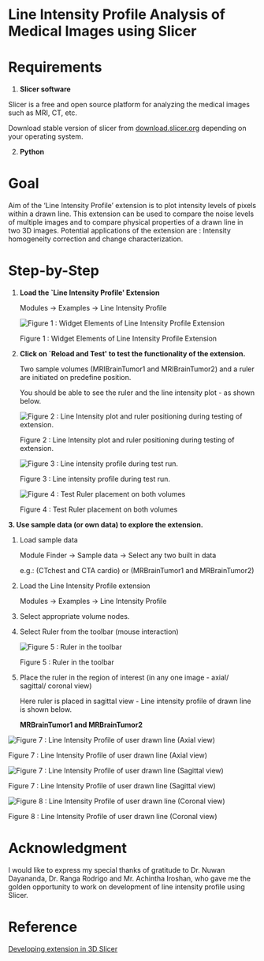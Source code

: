 # Line Intensity Profile Analysis of Medical Images using Slicer

# Requirements

1. **Slicer software**

Slicer is a free and open source platform for analyzing the medical images such as MRI, CT, etc. 

Download stable version of slicer from [download.slicer.org](http://download.slicer.org) depending on your operating system.

2. **Python**


# Goal

Aim of the ‘Line Intensity Profile’ extension is to plot intensity levels of pixels within a drawn line. This extension can be used to compare the noise levels of multiple images and to compare physical properties of a drawn line in two 3D images. Potential applications of the extension are : Intensity homogeneity correction and change characterization.

# Step-by-Step

1. **Load the `Line Intensity Profile' Extension**
    
    Modules → Examples → Line Intensity Profile
    
    ![Figure 1 : Widget Elements of Line Intensity Profile Extension](Line%20Intensity%20Profile%20Analysis%20of%20Medical%20Images/1.png)
    
    Figure 1 : Widget Elements of Line Intensity Profile Extension
    
2. **Click on `Reload and Test' to test the functionality of the extension.**
    
    Two sample volumes (MRIBrainTumor1 and MRIBrainTumor2) and a ruler are initiated on predefine position.
    
    You should be able to see the ruler and the line intensity plot - as shown below.
    
    ![Figure 2 : Line Intensity plot and ruler positioning during testing of extension.](Line%20Intensity%20Profile%20Analysis%20of%20Medical%20Images/2.png)
    
    Figure 2 : Line Intensity plot and ruler positioning during testing of extension.
    
    ![Figure 3 : Line intensity profile during test run.](Line%20Intensity%20Profile%20Analysis%20of%20Medical%20Images/3.png)
    
    Figure 3 : Line intensity profile during test run.
    
    ![Figure 4 : Test Ruler placement on both volumes](Line%20Intensity%20Profile%20Analysis%20of%20Medical%20Images/6.png)
    
    Figure 4 : Test Ruler placement on both volumes
    

**3. Use sample data (or own data) to explore the extension.**

1. Load sample data
    
    Module Finder → Sample data → Select any two built in data
    
    e.g.: (CTchest and CTA cardio) or (MRBrainTumor1 and MRBrainTumor2)
    
2.  Load the Line Intensity Profile extension
    
    Modules → Examples → Line Intensity Profile
    
3. Select appropriate volume nodes.
4. Select Ruler from the toolbar (mouse interaction)
    
    ![Figure 5 : Ruler in the toolbar ](Line%20Intensity%20Profile%20Analysis%20of%20Medical%20Images/7.png)
    
    Figure 5 : Ruler in the toolbar 
    
5. Place the ruler in the region of interest (in any one image - axial/ sagittal/ coronal view)
    
    Here ruler is placed in sagittal view - Line intensity profile of drawn line is shown below.
    
    **MRBrainTumor1 and MRBrainTumor2**
    

![Figure 7 : Line Intensity Profile of user drawn line (Axial view)](Line%20Intensity%20Profile%20Analysis%20of%20Medical%20Images/10.png)

Figure 7 : Line Intensity Profile of user drawn line (Axial view)

![Figure 7 : Line Intensity Profile of user drawn line (Sagittal view)](Line%20Intensity%20Profile%20Analysis%20of%20Medical%20Images/8.png)

Figure 7 : Line Intensity Profile of user drawn line (Sagittal view)

![Figure 8 : Line Intensity Profile of user drawn line (Coronal view)](Line%20Intensity%20Profile%20Analysis%20of%20Medical%20Images/9.png)

Figure 8 : Line Intensity Profile of user drawn line (Coronal view)

# Acknowledgment

I would like to express my special thanks of gratitude to Dr. Nuwan Dayananda, Dr. Ranga Rodrigo and Mr. Achintha Iroshan, who gave me the golden opportunity to work on development of line intensity profile using Slicer. 

# Reference

[Developing extension in 3D Slicer](https://docs.google.com/presentation/d/1JXIfs0rAM7DwZAho57Jqz14MRn2BIMrjB17Uj_7Yztc/htmlpresent)